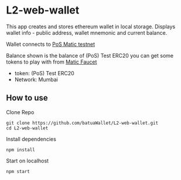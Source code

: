 # L2-web-wallet

This app creates and stores ethereum wallet in local storage. Displays wallet info - public address, wallet mnemonic and current balance.

Wallet connects to [PoS Matic testnet](https://mumbai-explorer.matic.today/)

Balance shown is the balance of (PoS) Test ERC20 you can get some tokens to play with from [Matic Faucet](https://faucet.matic.network/)
  - token: (PoS) Test ERC20
  - Network: Mumbai

## How to use

  Clone Repo
  
  ```
  git clone https://github.com/batuaWallet/L2-web-wallet.git
  cd L2-web-wallet
  ```

  Install dependencies

  ```
  npm install
  ```

  Start on localhost

  ```
  npm start
  ```
